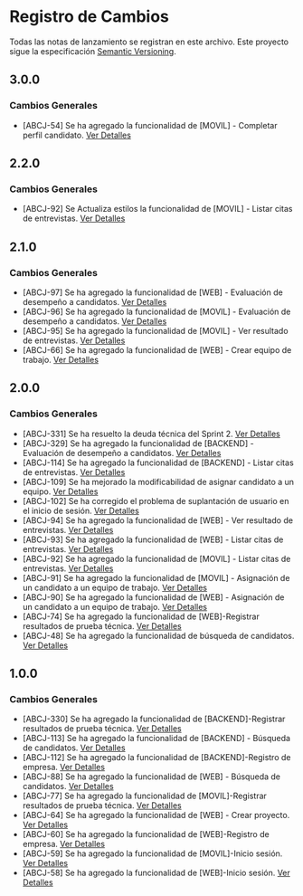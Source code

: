 # Registro de Cambios

Todas las notas de lanzamiento se registran en este archivo. Este proyecto sigue la especificación [Semantic Versioning](https://semver.org/).

## 3.0.0

### Cambios Generales

- [ABCJ-54] Se ha agregado la funcionalidad de [MOVIL] - Completar perfil candidato. [Ver Detalles](https://abcjobsg16.atlassian.net/browse/ABCJ-54)


## 2.2.0

### Cambios Generales

- [ABCJ-92] Se Actualiza estilos la funcionalidad de [MOVIL] - Listar citas de entrevistas. [Ver Detalles](https://abcjobsg16.atlassian.net/browse/ABCJ-92?atlOrigin=eyJpIjoiYzgwYTQ0ZjEyNzQzNGJhN2JmNjEyZTM0NmRhZWZhNjIiLCJwIjoic2hlZXRzLWppcmEifQ)

## 2.1.0

### Cambios Generales

- [ABCJ-97] Se ha agregado la funcionalidad de [WEB] - Evaluación de desempeño a candidatos. [Ver Detalles](https://abcjobsg16.atlassian.net/browse/ABCJ-97?atlOrigin=eyJpIjoiYzgwYTQ0ZjEyNzQzNGJhN2JmNjEyZTM0NmRhZWZhNjIiLCJwIjoic2hlZXRzLWppcmEifQ)
- [ABCJ-96] Se ha agregado la funcionalidad de [MOVIL] - Evaluación de desempeño a candidatos. [Ver Detalles](https://abcjobsg16.atlassian.net/browse/ABCJ-96?atlOrigin=eyJpIjoiYzgwYTQ0ZjEyNzQzNGJhN2JmNjEyZTM0NmRhZWZhNjIiLCJwIjoic2hlZXRzLWppcmEifQ)
- [ABCJ-95] Se ha agregado la funcionalidad de [MOVIL] - Ver resultado de entrevistas. [Ver Detalles](https://abcjobsg16.atlassian.net/browse/ABCJ-95?atlOrigin=eyJpIjoiYzgwYTQ0ZjEyNzQzNGJhN2JmNjEyZTM0NmRhZWZhNjIiLCJwIjoic2hlZXRzLWppcmEifQ)
- [ABCJ-66] Se ha agregado la funcionalidad de [WEB] - Crear equipo de trabajo. [Ver Detalles](https://abcjobsg16.atlassian.net/browse/ABCJ-66?atlOrigin=eyJpIjoiYzgwYTQ0ZjEyNzQzNGJhN2JmNjEyZTM0NmRhZWZhNjIiLCJwIjoic2hlZXRzLWppcmEifQ)

## 2.0.0

### Cambios Generales

- [ABCJ-331] Se ha resuelto la deuda técnica del Sprint 2. [Ver Detalles](https://abcjobsg16.atlassian.net/browse/ABCJ-331?atlOrigin=eyJpIjoiYzgwYTQ0ZjEyNzQzNGJhN2JmNjEyZTM0NmRhZWZhNjIiLCJwIjoic2hlZXRzLWppcmEifQ)
- [ABCJ-329] Se ha agregado la funcionalidad de [BACKEND] - Evaluación de desempeño a candidatos. [Ver Detalles](https://abcjobsg16.atlassian.net/browse/ABCJ-329?atlOrigin=eyJpIjoiYzgwYTQ0ZjEyNzQzNGJhN2JmNjEyZTM0NmRhZWZhNjIiLCJwIjoic2hlZXRzLWppcmEifQ)
- [ABCJ-114] Se ha agregado la funcionalidad de [BACKEND] - Listar citas de entrevistas. [Ver Detalles](https://abcjobsg16.atlassian.net/browse/ABCJ-114?atlOrigin=eyJpIjoiYzgwYTQ0ZjEyNzQzNGJhN2JmNjEyZTM0NmRhZWZhNjIiLCJwIjoic2hlZXRzLWppcmEifQ)
- [ABCJ-109] Se ha mejorado la modificabilidad de asignar candidato a un equipo. [Ver Detalles](https://abcjobsg16.atlassian.net/browse/ABCJ-109?atlOrigin=eyJpIjoiYzgwYTQ0ZjEyNzQzNGJhN2JmNjEyZTM0NmRhZWZhNjIiLCJwIjoic2hlZXRzLWppcmEifQ)
- [ABCJ-102] Se ha corregido el problema de suplantación de usuario en el inicio de sesión. [Ver Detalles](https://abcjobsg16.atlassian.net/browse/ABCJ-102?atlOrigin=eyJpIjoiYzgwYTQ0ZjEyNzQzNGJhN2JmNjEyZTM0NmRhZWZhNjIiLCJwIjoic2hlZXRzLWppcmEifQ)
- [ABCJ-94] Se ha agregado la funcionalidad de [WEB] - Ver resultado de entrevistas. [Ver Detalles](https://abcjobsg16.atlassian.net/browse/ABCJ-94?atlOrigin=eyJpIjoiYzgwYTQ0ZjEyNzQzNGJhN2JmNjEyZTM0NmRhZWZhNjIiLCJwIjoic2hlZXRzLWppcmEifQ)
- [ABCJ-93] Se ha agregado la funcionalidad de [WEB] - Listar citas de entrevistas. [Ver Detalles](https://abcjobsg16.atlassian.net/browse/ABCJ-93?atlOrigin=eyJpIjoiYzgwYTQ0ZjEyNzQzNGJhN2JmNjEyZTM0NmRhZWZhNjIiLCJwIjoic2hlZXRzLWppcmEifQ)
- [ABCJ-92] Se ha agregado la funcionalidad de [MOVIL] - Listar citas de entrevistas. [Ver Detalles](https://abcjobsg16.atlassian.net/browse/ABCJ-92?atlOrigin=eyJpIjoiYzgwYTQ0ZjEyNzQzNGJhN2JmNjEyZTM0NmRhZWZhNjIiLCJwIjoic2hlZXRzLWppcmEifQ)
- [ABCJ-91] Se ha agregado la funcionalidad de [MOVIL] - Asignación de un candidato a un equipo de trabajo. [Ver Detalles](https://abcjobsg16.atlassian.net/browse/ABCJ-91?atlOrigin=eyJpIjoiYzgwYTQ0ZjEyNzQzNGJhN2JmNjEyZTM0NmRhZWZhNjIiLCJwIjoic2hlZXRzLWppcmEifQ)
- [ABCJ-90] Se ha agregado la funcionalidad de [WEB] - Asignación de un candidato a un equipo de trabajo. [Ver Detalles](https://abcjobsg16.atlassian.net/browse/ABCJ-90?atlOrigin=eyJpIjoiYzgwYTQ0ZjEyNzQzNGJhN2JmNjEyZTM0NmRhZWZhNjIiLCJwIjoic2hlZXRzLWppcmEifQ)
- [ABCJ-74] Se ha agregado la funcionalidad de [WEB]-Registrar resultados de prueba técnica. [Ver Detalles](https://abcjobsg16.atlassian.net/browse/ABCJ-74?atlOrigin=eyJpIjoiYzgwYTQ0ZjEyNzQzNGJhN2JmNjEyZTM0NmRhZWZhNjIiLCJwIjoic2hlZXRzLWppcmEifQ)
- [ABCJ-48] Se ha agregado la funcionalidad de búsqueda de candidatos. [Ver Detalles](https://abcjobsg16.atlassian.net/browse/ABCJ-48?atlOrigin=eyJpIjoiYzgwYTQ0ZjEyNzQzNGJhN2JmNjEyZTM0NmRhZWZhNjIiLCJwIjoic2hlZXRzLWppcmEifQ)

## 1.0.0

### Cambios Generales

- [ABCJ-330] Se ha agregado la funcionalidad de [BACKEND]-Registrar resultados de prueba técnica. [Ver Detalles](https://abcjobsg16.atlassian.net/browse/ABCJ-330?atlOrigin=eyJpIjoiYzgwYTQ0ZjEyNzQzNGJhN2JmNjEyZTM0NmRhZWZhNjIiLCJwIjoic2hlZXRzLWppcmEifQ)
- [ABCJ-113] Se ha agregado la funcionalidad de [BACKEND] - Búsqueda de candidatos. [Ver Detalles](https://abcjobsg16.atlassian.net/browse/ABCJ-113?atlOrigin=eyJpIjoiYzgwYTQ0ZjEyNzQzNGJhN2JmNjEyZTM0NmRhZWZhNjIiLCJwIjoic2hlZXRzLWppcmEifQ)
- [ABCJ-112] Se ha agregado la funcionalidad de [BACKEND]-Registro de empresa. [Ver Detalles](https://abcjobsg16.atlassian.net/browse/ABCJ-112?atlOrigin=eyJpIjoiYzgwYTQ0ZjEyNzQzNGJhN2JmNjEyZTM0NmRhZWZhNjIiLCJwIjoic2hlZXRzLWppcmEifQ)
- [ABCJ-88] Se ha agregado la funcionalidad de [WEB] - Búsqueda de candidatos. [Ver Detalles](https://abcjobsg16.atlassian.net/browse/ABCJ-88?atlOrigin=eyJpIjoiYzgwYTQ0ZjEyNzQzNGJhN2JmNjEyZTM0NmRhZWZhNjIiLCJwIjoic2hlZXRzLWppcmEifQ)
- [ABCJ-77] Se ha agregado la funcionalidad de [MOVIL]-Registrar resultados de prueba técnica. [Ver Detalles](https://abcjobsg16.atlassian.net/browse/ABCJ-77?atlOrigin=eyJpIjoiYzgwYTQ0ZjEyNzQzNGJhN2JmNjEyZTM0NmRhZWZhNjIiLCJwIjoic2hlZXRzLWppcmEifQ)
- [ABCJ-64] Se ha agregado la funcionalidad de [WEB] - Crear proyecto. [Ver Detalles](https://abcjobsg16.atlassian.net/browse/ABCJ-64?atlOrigin=eyJpIjoiYzgwYTQ0ZjEyNzQzNGJhN2JmNjEyZTM0NmRhZWZhNjIiLCJwIjoic2hlZXRzLWppcmEifQ)
- [ABCJ-60] Se ha agregado la funcionalidad de [WEB]-Registro de empresa. [Ver Detalles](https://abcjobsg16.atlassian.net/browse/ABCJ-60?atlOrigin=eyJpIjoiYzgwYTQ0ZjEyNzQzNGJhN2JmNjEyZTM0NmRhZWZhNjIiLCJwIjoic2hlZXRzLWppcmEifQ)
- [ABCJ-59] Se ha agregado la funcionalidad de [MOVIL]-Inicio sesión. [Ver Detalles](https://abcjobsg16.atlassian.net/browse/ABCJ-59?atlOrigin=eyJpIjoiYzgwYTQ0ZjEyNzQzNGJhN2JmNjEyZTM0NmRhZWZhNjIiLCJwIjoic2hlZXRzLWppcmEifQ)
- [ABCJ-58] Se ha agregado la funcionalidad de [WEB]-Inicio sesión. [Ver Detalles](https://abcjobsg16.atlassian.net/browse/ABCJ-58?atlOrigin=eyJpIjoiYzgwYTQ0ZjEyNzQzNGJhN2JmNjEyZTM0NmRhZWZhNjIiLCJwIjoic2hlZXRzLWppcmEifQ)
